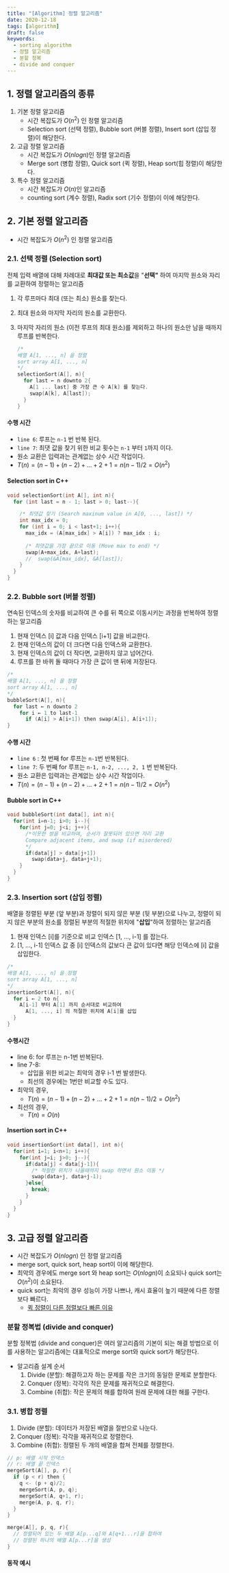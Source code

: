 ```yaml
---
title: "[Algorithm] 정렬 알고리즘"
date: 2020-12-18
tags: [algorithm]
draft: false
keywords: 
  - sorting algorithm
  - 정렬 알고리즘
  - 분할 정복
  - divide and conquer
---
```




## 1. 정렬 알고리즘의 종류

1. 기본 정렬 알고리즘
   - 시간 복잡도가  $O(n^2)$ 인 정렬 알고리즘
   - Selection sort (선택 정렬), Bubble sort (버블 정렬), Insert sort (삽입 정렬)이 해당한다.
2. 고급 정렬 알고리즘 
   - 시간 복잡도가 $O(nlogn)$인 정렬 알고리즘
   - Merge sort (병합 정렬), Quick sort (퀵 정렬), Heap sort(힙 정렬)이 해당한다.
3. 특수 정렬 알고리즘 
   - 시간 복잡도가 $O(n)$인 알고리즘
   - counting sort (계수 정렬), Radix sort (기수 정렬)이 이에 해당한다.



## 2. 기본 정렬 알고리즘

- 시간 복잡도가  $O(n^2)$ 인 정렬 알고리즘

  

### 2.1. 선택 정렬 (Selection sort)

전체 입력 배열에 대해 차례대로 **최대값 또는 최소값**을 "**선택"** 하여 마지막 원소와 자리를 교환하여 정렬하는 알고리즘

1. 각 루프마다 최대 (또는 최소) 원소를 찾는다.

2. 최대 원소와 마지막 자리의 원소를 교환한다.

3. 마지막 자리의 원소 (이전 루프의 최대 원소)를 제외하고 하나의 원소만 남을 때까지 루프를 반복한다.

   ```c
   /*
   배열 A[1, ..., n] 을 정렬
   sort array A[1, ..., n]
   */
   selectionSort(A[], n){
     for last ← n downto 2{
       A[1 ... last] 중 가장 큰 수 A[k] 를 찾는다.
       swap(A[k], A[last]);
     }
   }
   ```

   

#### 수행 시간

- `line 6`: 루프는 `n-1` 번 반복 된다.
- `line 7`: 최댓 값을 찾기 위한 비교 횟수는 `n-1` 부터 `1`까지 이다.
- 원소 교환은 입력과는 관계없는 상수 시간 작업이다.
- $T(n) = (n-1) + (n-2) +... + 2 + 1 = n(n-1)/2 = O(n^2)$



#### Selection sort in C++

```cpp
void selectionSort(int A[], int n){
  for (int last = n - 1; last > 0; last--){

    /* 최댓값 찾기 (Search maxinum value in A[0, ..., last]) */
    int max_idx = 0;
    for (int i = 0; i < last+1; i++){
      max_idx = (A[max_idx] > A[i]) ? max_idx : i;  
      
      /* 최댓값을 가장 끝으로 이동 (Move max to end) */
      swap(A+max_idx, A+last);
      //  swap(&A[max_idx], &A[last]);
    }
  }
}
```



### 2.2. Bubble sort (버블 정렬)

연속된 인덱스의 숫자를 비교하여 큰 수를 뒤 쪽으로 이동시키는 과정을 반복하여 정렬하는 알고리즘

1. 현재 인덱스 [i] 값과 다음 인덱스 [i+1] 값을 비교한다.
2. 현재 인덱스의 값이 더 크다면 다음 인덱스와 교환한다.
3. 현재 인덱스의 값이 더 작다면, 교환하지 않고 넘어간다.
4. 루프를 한 바퀴 돌 때마다 가장 큰 값이 맨 뒤에 저장된다.

```c
/*
배열 A[1, ..., n] 을 정렬
sort array A[1, ..., n]
*/
bubbleSort(A[], n){
  for last ← n downto 2
    for i ← 1 to last-1
      if (A[i] > A[i+1]) then swap(A[i], A[i+1]);
}
```



#### 수행 시간

- `line 6` : 첫 번째 for 루프는 `n-1`번 반복된다.
- `line 7`: 두 번째 for 루프는 `n-1, n-2, ..., 2, 1` 번 반복된다.
- 원소 교환은 입력과는 관계없는 상수 시간 작업이다.
- $T(n) = (n-1) + (n-2) +... + 2 + 1 = n(n-1)/2 = O(n^2)$



#### Bubble sort in C++

```cpp
void bubbleSort(int data[], int n){
  for(int i=n-1; i>0; i--){
    for(int j=0; j<i; j++){
      /*이웃한 쌍을 비교하여, 순서가 잘못되어 있으면 자리 교환
      Compare adjacent items, and swap (if misordered)
      */
      if(data[j] > data[j+1])
        swap(data+j, data+j+1);
    }
  }
}
```



### 2.3. Insertion sort (삽입 정렬)

배열을 정렬된 부분 (앞 부분)과 정렬이 되지 않은 부분 (뒷 부분)으로 나누고, 정렬이 되지 않은 부분의  원소를 정렬된 부분의 적절한 위치에 "**삽입**"하여 정렬하는 알고리즘

1. 현재  인덱스 [i]를 기준으로 비교 인덱스 [1, ..., i-1] 를 잡는다.
2. [1, ..., i-1] 인덱스 값 중 [i] 인덱스의 값보다 큰 값이 있다면 해당 인덱스에 [i] 값을 삽입한다.

```c
/*
배열 A[1, ..., n] 을 정렬
sort array A[1, ..., n]
*/
insertionSort(A[], n){
  for i ← 2 to n{
    A[i-1] 부터 A[1] 까지 순서대로 비교하여 
      A[1, ..., i] 의 적절한 위치에 A[i]를 삽입
  }
}
```



#### 수행시간

- line 6: for 루프는 n-1번 반복된다.
- line 7-8:
  - 삽입을 위한 비교는 최악의 경우 i-1 번 발생한다.
  - 최선의 경우에는 1번만 비교할 수도 있다.
- 최악의 경우,
  - $T(n) = (n-1) + (n-2) +... + 2 + 1 = n(n-1)/2 = O(n^2)$
- 최선의 경우,
  - $T(n) = O(n)$



#### Insertion sort in C++

```c
void insertionSort(int data[], int n){
  for(int i=1; i<n+1; i++){
    for(int j=i; j>0; j--){
      if(data[j] < data[j-1]){
        /* 적절한 위치가 나올때까지 swap 하면서 원소 이동 */
        swap(data+j, data+j-1);
      }else{
        break;
      }
    }
  }
}
```



## 3. 고급 정렬 알고리즘

- 시간 복잡도가  $O(nlogn)$ 인 정렬 알고리즘
- merge sort, quick sort, heap sort이 이에 해당한다.
- 최악의 경우에도 merge sort 와 heap sort는 $O(nlogn)$이 소요되나 quick sort는 $O(n^2)$이 소요된다.
- quick sort는 최악의 경우 성능이 가장 나쁘나,  캐시 효율이 높기 때문에 다른 정렬보다 빠르다.
  - [퀵 정렬이 다른 정렬보다 빠른 이유](https://qastack.kr/cs/3/why-is-quicksort-better-than-other-sorting-algorithms-in-practice)

 

### 분할 정복법 (divide and conquer)

분할 정복법 (divide and conquer)은 여러 알고리즘의 기본이 되는 해결 방법으로 이를 사용하는 알고리즘에는 대표적으로 merge sort와 quick sort가 해당한다. 

- 알고리즘 설계 순서
  1. Divide (분할): 해결하고자 하는 문제를 작은 크기의 동일한 문제로 분할한다.
  2. Conquer (정복): 각각의 작은 문제를 재귀적으로 해결한다.
  3. Combine (취합): 작은 문제의 해를 합하여 원래 문제에 대한 해를 구한다.



### 3.1. 병합 정렬

1. Divide (분할): 데이터가 저장된 배열을 절반으로 나눈다.
2. Conquer (정복): 각각을 재귀적으로 정렬한다.
3. Combine (취합): 정렬된 두 개의 배열을 합쳐 전체를 정렬한다.

```c
// p: 배열 시작 인덱스
// r: 배열 끝 인덱스
mergeSort(A[], p, r){
  if (p < r) then {
    q <- (p + q)/2;
    mergeSort(A, p, q);
    mergeSort(A, q+1, r);
    merge(A, p, q, r);
  }
}

merge(A[], p, q, r){
  // 정렬되어 있는 두 배열 A[p...q]와 A[q+1...r]을 합하여
  // 정렬된 하나의 배열 A[p...r]을 생성
}
```



#### 동작 예시


